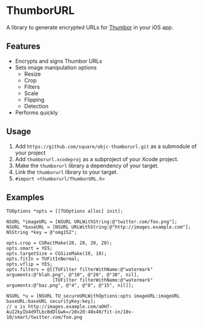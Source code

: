 # ThumborURL

A library to generate encrypted URLs for [Thumbor](https://github.com/thumbor/thumbor) in your iOS app.

## Features

* Encrypts and signs Thumbor URLs
* Sets image manipulation options
	* Resize
	* Crop
	* Filters
	* Scale
	* Flipping
	* Detection
* Performs quickly

## Usage

1. Add `https://github.com/square/objc-thumborurl.git` as a submodule of your project
1. Add `thumborurl.xcodeproj` as a subproject of your Xcode project.
1. Make the `thumborurl` library a dependency of your target.
1. Link the `thumborurl` library to your target.
1. `#import <thumborurl/ThumborURL.h>`

## Examples

    TUOptions *opts = [[TUOptions alloc] init];

    NSURL *imageURL = [NSURL URLWithString:@"twitter.com/foo.png"];
    NSURL *baseURL = [NSURL URLWithString:@"http://images.example.com"];
    NSString *key = @"omg152";

    opts.crop = CGRectMake(20, 20, 20, 20);
    opts.smart = YES;
    opts.targetSize = CGSizeMake(10, 10);
    opts.fitIn = TUFitInNormal;
    opts.vflip = YES;
    opts.filters = @[[TUFilter filterWithName:@"watermark" arguments:@"blah.png", @"10", @"20", @"30", nil],
                     [TUFilter filterWithName:@"watermark" arguments:@"baz.png", @"4", @"8", @"15", nil]];

    NSURL *u = [NSURL TU_secureURLWithOptions:opts imageURL:imageURL baseURL:baseURL securityKey:key];
    // u is http://images.example.com/aOH7-AuI2kyIb4d9TLbcBdDlGwk=/20x20:40x40/fit-in/10x-10/smart/twitter.com/foo.png
